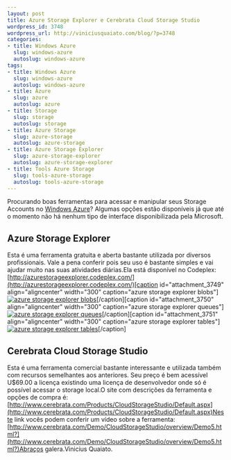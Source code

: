 ```yaml
--- 
layout: post
title: Azure Storage Explorer e Cerebrata Cloud Storage Studio
wordpress_id: 3748
wordpress_url: http://viniciusquaiato.com/blog/?p=3748
categories: 
- title: Windows Azure
  slug: windows-azure
  autoslug: windows-azure
tags: 
- title: Windows Azure
  slug: windows-azure
  autoslug: windows-azure
- title: Azure
  slug: azure
  autoslug: azure
- title: Storage
  slug: storage
  autoslug: storage
- title: Azure Storage
  slug: azure-storage
  autoslug: azure-storage
- title: Azure Storage Explorer
  slug: azure-storage-explorer
  autoslug: azure-storage-explorer
- title: Tools Azure Storage
  slug: tools-azure-storage
  autoslug: tools-azure-storage
---
```

Procurando boas ferramentas para acessar e manipular seus Storage Accounts no [Windows Azure](http://viniciusquaiato.com/blog/category/windows-azure/)? Algumas opções estão disponíveis já que até o momento não há nenhum tipo de interface disponibilizada pela Microsoft.

## Azure Storage Explorer
Esta é uma ferramenta gratuita e aberta bastante utilizada por diversos profissionais. Vale a pena conferir pois seu uso é bastante simples e vai ajudar muito nas suas atividades diárias.Ela está disponível no Codeplex: [http://azurestorageexplorer.codeplex.com/](http://azurestorageexplorer.codeplex.com/)[caption id="attachment_3749" align="aligncenter" width="300" caption="azure storage explorer blobs"][![azure storage explorer blobs](http://viniciusquaiato.com/blog/wp-content/uploads/2011/07/azure-storage-explorer-blobs-300x217.png "azure storage explorer blobs")](http://viniciusquaiato.com/blog/wp-content/uploads/2011/07/azure-storage-explorer-blobs.png)[/caption][caption id="attachment_3750" align="aligncenter" width="300" caption="azure storage explorer queues"][![azure storage explorer queues](http://viniciusquaiato.com/blog/wp-content/uploads/2011/07/azure-storage-explorer-queues-300x217.png "azure storage explorer queues")](http://viniciusquaiato.com/blog/wp-content/uploads/2011/07/azure-storage-explorer-queues.png)[/caption][caption id="attachment_3751" align="aligncenter" width="300" caption="azure storage explorer tables"][![azure storage explorer tables](http://viniciusquaiato.com/blog/wp-content/uploads/2011/07/azure-storage-explorer-tables-300x217.png "azure storage explorer tables")](http://viniciusquaiato.com/blog/wp-content/uploads/2011/07/azure-storage-explorer-tables.png)[/caption]

## Cerebrata Cloud Storage Studio
Esta é uma ferramenta comercial bastante interessante e utilizada também com recursos semelhantes aos anteriores. Seu preço é bem acessível U$69.00 a licença existindo uma licença de desenvolvedor onde só é possível acessar o storage local.O site com descrições da ferramenta e opções de compra é: [http://www.cerebrata.com/Products/CloudStorageStudio/Default.aspx](http://www.cerebrata.com/Products/CloudStorageStudio/Default.aspx)Neste link vocês podem conferir um vídeo sobre a ferramenta: [http://www.cerebrata.com/Demo/CloudStorageStudio/overview/Demo5.html?](http://www.cerebrata.com/Demo/CloudStorageStudio/overview/Demo5.html?)Abraços galera.Vinicius Quaiato.
